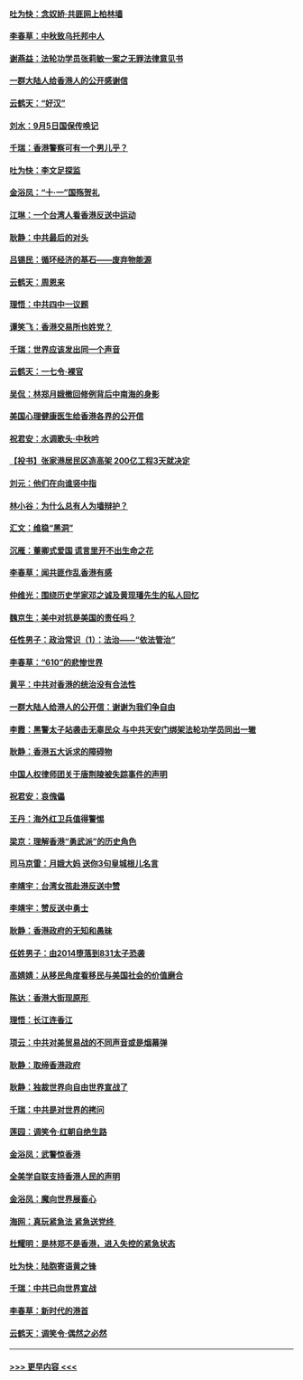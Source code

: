 #### [吐为快：念奴娇‧共匪网上柏林墙](../pages/nsc993/n11519122.md?t=09131733) 
#### [李春草：中秋致乌托邦中人](../pages/nsc993/n11518776.md?t=09131733) 
#### [谢燕益：法轮功学员张莉敏一案之无罪法律意见书](../pages/nsc993/n11517600.md?t=09131733) 
#### [一群大陆人给香港人的公开感谢信](../pages/nsc993/n11514797.md?t=09131733) 
#### [云鹤天：“好汉”](../pages/nsc993/n11513536.md?t=09131733) 
#### [刘水：9月5日国保传唤记](../pages/nsc993/n11513460.md?t=09131733) 
#### [千瑞：香港警察可有一个男儿乎？](../pages/nsc993/n11513109.md?t=09131733) 
#### [吐为快：李文足探监](../pages/nsc993/n11509622.md?t=09131733) 
#### [金浴凤：“十‧一”国殇贺礼](../pages/nsc993/n11509593.md?t=09131733) 
#### [江琳：一个台湾人看香港反送中运动](../pages/nsc993/n11509211.md?t=09131733) 
#### [耿静：中共最后的对头](../pages/nsc993/n11508308.md?t=09131733) 
#### [吕锡民：循环经济的基石——废弃物能源](../pages/nsc993/n11508212.md?t=09131733) 
#### [云鹤天：周恩来](../pages/nsc993/n11508055.md?t=09131733) 
#### [理悟：中共四中一议题](../pages/nsc993/n11507782.md?t=09131733) 
#### [谭笑飞：香港交易所也姓党？](../pages/nsc993/n11507753.md?t=09131733) 
#### [千瑞：世界应该发出同一个声音](../pages/nsc993/n11507290.md?t=09131733) 
#### [云鹤天：一七令‧裸官](../pages/nsc993/n11507177.md?t=09131733) 
#### [吴侃：林郑月娥撤回修例背后中南海的身影](../pages/nsc993/n11506876.md?t=09131733) 
#### [美国心理健康医生给香港各界的公开信](../pages/nsc993/n11506809.md?t=09131733) 
#### [祝君安：水调歌头‧中秋吟](../pages/nsc993/n11506758.md?t=09131733) 
#### [【投书】张家港居民区造高架 200亿工程3天就决定](../pages/nsc993/n11506682.md?t=09131733) 
#### [刘元：他们在向谁竖中指](../pages/nsc993/n11505384.md?t=09131733) 
#### [林小谷：为什么总有人为墙辩护？](../pages/nsc993/n11505226.md?t=09131733) 
#### [汇文：维稳“黑洞”](../pages/nsc993/n11504347.md?t=09131733) 
#### [沉雁：董卿式爱国 谎言里开不出生命之花](../pages/nsc993/n11503215.md?t=09131733) 
#### [李春草：闻共匪作乱香港有感](../pages/nsc993/n11503072.md?t=09131733) 
#### [仲维光：围绕历史学家邓之诚及黄现璠先生的私人回忆](../pages/nsc993/n11501330.md?t=09131733) 
#### [魏京生：美中对抗是美国的责任吗？](../pages/nsc993/n11500723.md?t=09131733) 
#### [任性男子：政治常识（1）：法治——“依法管治”](../pages/nsc993/n11500791.md?t=09131733) 
#### [李春草：“610”的悲惨世界](../pages/nsc993/n11501141.md?t=09131733) 
#### [黄平：中共对香港的统治没有合法性](../pages/nsc993/n11499473.md?t=09131733) 
#### [一群大陆人给港人的公开信：谢谢为我们争自由](../pages/nsc993/n11500402.md?t=09131733) 
#### [李霞：黑警太子站袭击无辜民众 与中共天安门绑架法轮功学员同出一辙](../pages/nsc993/n11499805.md?t=09131733) 
#### [耿静：香港五大诉求的障碍物](../pages/nsc993/n11497578.md?t=09131733) 
#### [中国人权律师团关于唐荆陵被失踪事件的声明](../pages/nsc993/n11500014.md?t=09131733) 
#### [祝君安：哀傀儡](../pages/nsc993/n11499776.md?t=09131733) 
#### [王丹：海外红卫兵值得警惕](../pages/nsc993/n11498138.md?t=09131733) 
#### [梁京：理解香港“勇武派”的历史角色](../pages/nsc993/n11498006.md?t=09131733) 
#### [司马京雷：月娥大妈  送你3句皇城根儿名言](../pages/nsc993/n11497885.md?t=09131733) 
#### [李靖宇：台湾女孩赴港反送中赞](../pages/nsc993/n11497721.md?t=09131733) 
#### [李靖宇：赞反送中勇士](../pages/nsc993/n11497452.md?t=09131733) 
#### [耿静：香港政府的无知和愚昧](../pages/nsc993/n11494238.md?t=09131733) 
#### [任姓男子：由2014堕落到831太子恐袭](../pages/nsc993/n11496683.md?t=09131733) 
#### [高婧婧：从移民角度看移民与美国社会的价值磨合](../pages/nsc993/n11495757.md?t=09131733) 
#### [陈达：香港大街现原形 ](../pages/nsc993/n11495441.md?t=09131733) 
#### [理悟：长江连香江](../pages/nsc993/n11495377.md?t=09131733) 
#### [项云：中共对美贸易战的不同声音或是烟幕弹](../pages/nsc993/n11494929.md?t=09131733) 
#### [耿静：取缔香港政府](../pages/nsc993/n11494218.md?t=09131733) 
#### [耿静：独裁世界向自由世界宣战了](../pages/nsc993/n11494190.md?t=09131733) 
#### [千瑞：中共是对世界的拷问](../pages/nsc993/n11493021.md?t=09131733) 
#### [莲园：调笑令‧红朝自绝生路](../pages/nsc993/n11493011.md?t=09131733) 
#### [金浴凤：武警惊香港](../pages/nsc993/n11492994.md?t=09131733) 
#### [全美学自联支持香港人民的声明](../pages/nsc993/n11492630.md?t=09131733) 
#### [金浴凤：魔向世界展畜心](../pages/nsc993/n11492599.md?t=09131733) 
#### [海网：真玩紧急法 紧急送党终 ](../pages/nsc993/n11492535.md?t=09131733) 
#### [杜耀明：是林郑不是香港，进入失控的紧急状态](../pages/nsc993/n11491420.md?t=09131733) 
#### [吐为快：陆胞寄语黄之锋](../pages/nsc993/n11491117.md?t=09131733) 
#### [千瑞：中共已向世界宣战](../pages/nsc993/n11490123.md?t=09131733) 
#### [李春草：新时代的港首](../pages/nsc993/n11489864.md?t=09131733) 
#### [云鹤天：调笑令·偶然之必然](../pages/nsc993/n11489701.md?t=09131733) 

----
#### [ >>> 更早内容 <<< ](../indexes/nsc993-earlier.md)
